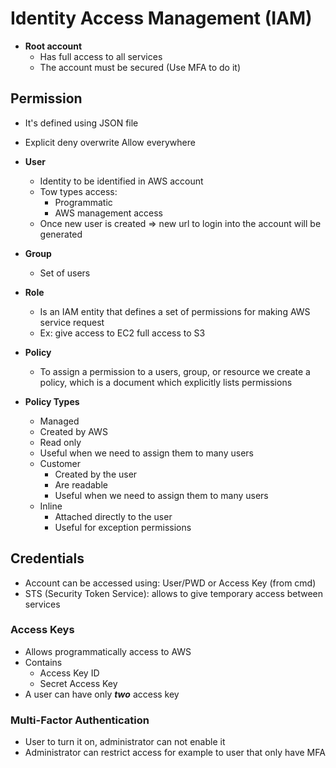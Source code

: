 # Identity Access Management (IAM)

- **Root account** 
  - Has full access to all services
  - The account must be secured (Use MFA to do it)

## Permission
- It's defined using JSON file 
- Explicit deny overwrite Allow everywhere

- **User**
  -  Identity to be identified in AWS account
  - Tow types access:
    - Programmatic 
    - AWS management access
  - Once new user is created => new url to login into the account will be generated

- **Group**
  - Set of users

- **Role**
  - Is an IAM entity that defines a set of permissions for making AWS service request
  - Ex: give access to EC2 full access to S3

- **Policy**
    - To assign a permission to a users, group, or resource we create a policy, which is a document which explicitly lists permissions

- **Policy Types**
  -  Managed
    - Created by AWS
    - Read only
    - Useful when we need to assign them to many users
  - Customer
    - Created by the user
    - Are readable
    - Useful when we need to assign them to many users
  - Inline
    - Attached directly to the user
    - Useful for exception permissions

## Credentials

- Account can be accessed using: User/PWD or Access Key (from cmd)
- STS (Security Token Service): allows to give temporary access between services

### Access Keys

- Allows programmatically access to AWS
- Contains
  - Access Key ID 
  - Secret Access Key
- A user can have only ***two*** access key

### Multi-Factor Authentication

- User to turn it on, administrator can not enable it
- Administrator can restrict access for example to user that only have MFA
